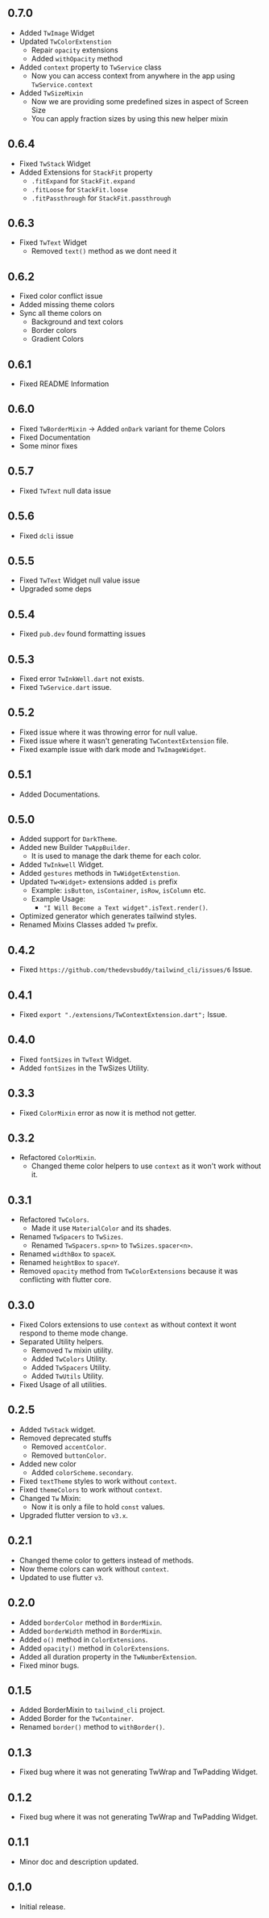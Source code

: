 ## 0.7.0
- Added `TwImage` Widget
- Updated `TwColorExtenstion`
  - Repair `opacity` extensions
  - Added `withOpacity` method
- Added `context` property to `TwService` class
  - Now you can access context from anywhere in the app using `TwService.context`
- Added `TwSizeMixin`
  - Now we are providing some predefined sizes in aspect of Screen Size 
  - You can apply fraction sizes by using this new helper mixin


## 0.6.4

- Fixed `TwStack` Widget
- Added Extensions for `StackFit` property
  - `.fitExpand` for `StackFit.expand`
  - `.fitLoose` for `StackFit.loose`
  - `.fitPassthrough` for `StackFit.passthrough`

## 0.6.3

- Fixed `TwText` Widget
  - Removed `text()` method as we dont need it

## 0.6.2

- Fixed color conflict issue
- Added missing theme colors
- Sync all theme colors on
  - Background and text colors
  - Border colors
  - Gradient Colors

## 0.6.1

- Fixed README Information

## 0.6.0

- Fixed `TwBorderMixin` -> Added `onDark` variant for theme Colors
- Fixed Documentation
- Some minor fixes

## 0.5.7

- Fixed `TwText` null data issue

## 0.5.6

- Fixed `dcli` issue

## 0.5.5

- Fixed `TwText` Widget null value issue
- Upgraded some deps

## 0.5.4

- Fixed `pub.dev` found formatting issues

## 0.5.3

- Fixed error `TwInkWell.dart` not exists.
- Fixed `TwService.dart` issue.

## 0.5.2

- Fixed issue where it was throwing error for null value.
- Fixed issue where it wasn't generating `TwContextExtension` file.
- Fixed example issue with dark mode and `TwImageWidget`.

## 0.5.1

- Added Documentations.

## 0.5.0

- Added support for `DarkTheme`.
- Added new Builder `TwAppBuilder`.
  - It is used to manage the dark theme for each color.
- Added `TwInkwell` Widget.
- Added `gestures` methods in `TwWidgetExtenstion`.
- Updated `Tw<Widget>` extensions added `is` prefix
  - Example: `isButton`, `isContainer`, `isRow`, `isColumn` etc.
  - Example Usage:
    - `"I Will Become a Text widget".isText.render()`.
- Optimized generator which generates tailwind styles.
- Renamed Mixins Classes added `Tw` prefix.

## 0.4.2

- Fixed `https://github.com/thedevsbuddy/tailwind_cli/issues/6` Issue.

## 0.4.1

- Fixed `export "./extensions/TwContextExtension.dart";` Issue.

## 0.4.0

- Fixed `fontSizes` in `TwText` Widget.
- Added `fontSizes` in the TwSizes Utility.

## 0.3.3

- Fixed `ColorMixin` error as now it is method not getter.

## 0.3.2

- Refactored `ColorMixin`.
  - Changed theme color helpers to use `context` as it won't work without it.

## 0.3.1

- Refactored `TwColors`.
  - Made it use `MaterialColor` and its shades.
- Renamed `TwSpacers` to `TwSizes`.
  - Renamed `TwSpacers.sp<n>` to `TwSizes.spacer<n>`.
- Renamed `widthBox` to `spaceX`.
- Renamed `heightBox` to `spaceY`.
- Removed `opacity` method from `TwColorExtensions` because it was conflicting with flutter core.

## 0.3.0

- Fixed Colors extensions to use `context` as without context it wont respond to theme mode change.
- Separated Utility helpers.
  - Removed `Tw` mixin utility.
  - Added `TwColors` Utility.
  - Added `TwSpacers` Utility.
  - Added `TwUtils` Utility.
- Fixed Usage of all utilities.

## 0.2.5

- Added `TwStack` widget.
- Removed deprecated stuffs
  - Removed `accentColor`.
  - Removed `buttonColor`.
- Added new color
  - Added `colorScheme.secondary`.
- Fixed `textTheme` styles to work without `context`.
- Fixed `themeColors` to work without `context`.
- Changed `Tw` Mixin:
  - Now it is only a file to hold `const` values.
- Upgraded flutter version to `v3.x`.

## 0.2.1

- Changed theme color to getters instead of methods.
- Now theme colors can work without `context`.
- Updated to use flutter `v3`.

## 0.2.0

- Added `borderColor` method in `BorderMixin`.
- Added `borderWidth` method in `BorderMixin`.
- Added `o()` method in `ColorExtensions`.
- Added `opacity()` method in `ColorExtensions`.
- Added all duration property in the `TwNumberExtension`.
- Fixed minor bugs.

## 0.1.5

- Added BorderMixin to `tailwind_cli` project.
- Added Border for the `TwContainer`.
- Renamed `border()` method to `withBorder()`.

## 0.1.3

- Fixed bug where it was not generating TwWrap and TwPadding Widget.

## 0.1.2

- Fixed bug where it was not generating TwWrap and TwPadding Widget.

## 0.1.1

- Minor doc and description updated.

## 0.1.0

- Initial release.
